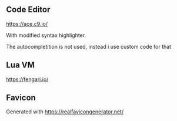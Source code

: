 ## Code Editor

https://ace.c9.io/

With modified syntax highlighter.

The autocompletition is not used, instead i use custom code for that

## Lua VM
https://fengari.io/

## Favicon
Generated with https://realfavicongenerator.net/